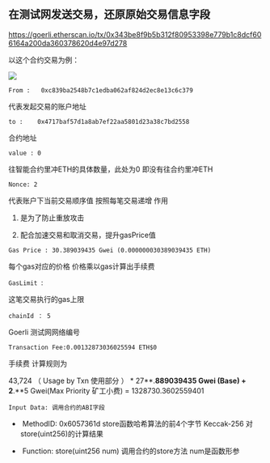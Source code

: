 ## **在测试网发送交易，还原原始交易信息字段**



https://goerli.etherscan.io/tx/0x343be8f9b5b312f80953398e779b1c8dcf606164a200da360378620d4e97d278

以这个合约交易为例：

![](https://uniepicweb.s3.ap-southeast-1.amazonaws.com/1.png)



`From :   0xc839ba2548b7c1edba062af824d2ec8e13c6c379 `

代表发起交易的账户地址



`to :    0x4717baf57d1a8ab7ef22aa5801d23a38c7bd2558 `

合约地址



`value : 0 `

往智能合约里冲ETH的具体数量，此处为0 即没有往合约里冲ETH



`Nonce: 2  `

代表账户下当前交易顺序值 按照每笔交易递增 作用

1) 是为了防止重放攻击

2) 配合加速交易和取消交易，提升gasPrice值

   

`Gas Price : 30.389039435 Gwei (0.000000030389039435 ETH)  `

每个gas对应的价格  价格乘以gas计算出手续费



`GasLimit `: 

这笔交易执行的gas上限



`chainId ： 5   `

Goerli 测试网网络编号



`Transaction Fee:0.00132873036025594 ETH$0`  

手续费 计算规则为

43,724 （  Usage by Txn 使用部分 ） * 27**.**889039435 Gwei (Base)  +  2**.**5 Gwei(Max Priority 矿工小费)  = 1328730.3602559401



`Input Data: 调用合约的ABI字段`



- ​	MethodID: 0x6057361d store函数哈希算法的前4个字节  Keccak-256  对 store(uint256)的计算结果

- ​	Function: store(uint256 num)  调用合约的store方法  num是函数形参